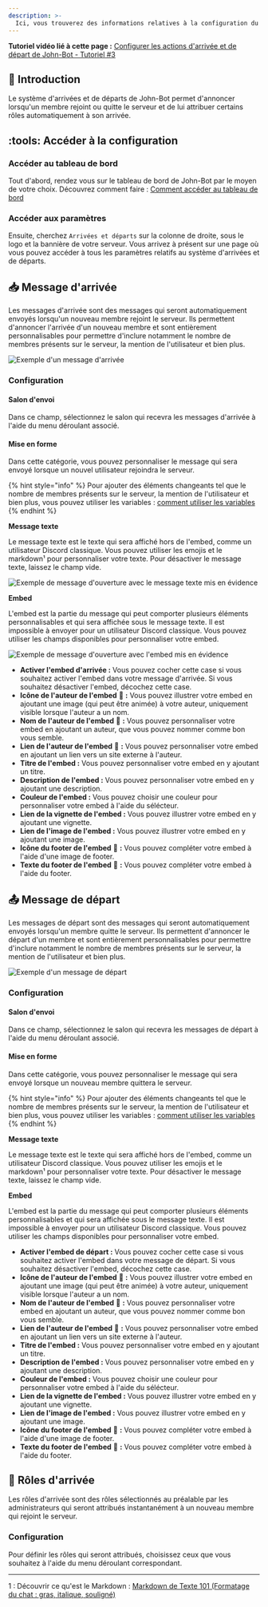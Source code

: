 ```yaml
---
description: >-
  Ici, vous trouverez des informations relatives à la configuration du système d'arrivées et de départs de John-Bot.
---
```


**Tutoriel vidéo lié à cette page :** [Configurer les actions d'arrivée et de départ de John-Bot - Tutoriel #3](https://youtu.be/XjmHGtcgMwU)

## :rocket: Introduction
Le système d'arrivées et de départs de John-Bot permet d'annoncer lorsqu'un membre rejoint ou quitte le serveur et de lui attribuer certains rôles automatiquement à son arrivée.

## :tools: Accéder à la configuration

### Accéder au tableau de bord

Tout d'abord, rendez vous sur le tableau de bord de John-Bot par le moyen de votre choix. Découvrez comment faire : [Comment accéder au tableau de bord](../../guide/base.md#pushpin-accéder-au-tableau-de-bord)

### Accéder aux paramètres

Ensuite, cherchez `Arrivées et départs` sur la colonne de droite, sous le logo et la bannière de votre serveur. Vous arrivez à présent sur une page où vous pouvez accéder à tous les paramètres relatifs au système d'arrivées et de départs.

## :inbox_tray: Message d'arrivée

Les messages d'arrivée sont des messages qui seront automatiquement envoyés lorsqu'un nouveau membre rejoint le serveur. Ils permettent d'annoncer l'arrivée d'un nouveau membre et sont entièrement personnalisables pour permettre d'inclure notamment le nombre de membres présents sur le serveur, la mention de l'utilisateur et bien plus.

![Exemple d'un message d'arrivée](../../.gitbook/assets/welcome_message%20d'arrivée_example.png)

### Configuration

#### Salon d'envoi

Dans ce champ, sélectionnez le salon qui recevra les messages d'arrivée à l'aide du menu déroulant associé.

#### Mise en forme

Dans cette catégorie, vous pouvez personnaliser le message qui sera envoyé lorsque un nouvel utilisateur rejoindra le serveur.

{% hint style="info" %}
Pour ajouter des éléments changeants tel que le nombre de membres présents sur le serveur, la mention de l'utilisateur et bien plus, vous pouvez utiliser les variables : [comment utiliser les variables](../../ressources/variables.md)
{% endhint %}

**Message texte**

Le message texte est le texte qui sera affiché hors de l'embed, comme un utilisateur Discord classique. Vous pouvez utiliser les emojis et le markdown¹ pour personnaliser votre texte. Pour désactiver le message texte, laissez le champ vide.

![Exemple de message d'ouverture avec le message texte mis en évidence](<../../.gitbook/assets/ticket\_message d'ouverture\_partie texte.png>)

**Embed**

L'embed est la partie du message qui peut comporter plusieurs éléments personnalisables et qui sera affichée sous le message texte. Il est impossible à envoyer pour un utilisateur Discord classique. Vous pouvez utiliser les champs disponibles pour personnaliser votre embed.

![Exemple de message d'ouverture avec l'embed mis en évidence](<../../.gitbook/assets/ticket\_message d'ouverture\_partie embed.png>)

* **Activer l'embed d'arrivée :** Vous pouvez cocher cette case si vous souhaitez activer l'embed dans votre message d'arrivée. Si vous souhaitez désactiver l'embed, décochez cette case.
* **Icône de l'auteur de l'embed** :gem: **:** Vous pouvez illustrer votre embed en ajoutant une image (qui peut être animée) à votre auteur, uniquement visible lorsque l'auteur a un nom.
* **Nom de l'auteur de l'embed** :gem: **:** Vous pouvez personnaliser votre embed en ajoutant un auteur, que vous pouvez nommer comme bon vous semble.
* **Lien de l'auteur de l'embed** :gem: **:** Vous pouvez personnaliser votre embed en ajoutant un lien vers un site externe à l'auteur.
* **Titre de l'embed :** Vous pouvez personnaliser votre embed en y ajoutant un titre.
* **Description de l'embed :** Vous pouvez personnaliser votre embed en y ajoutant une description.
* **Couleur de l'embed :** Vous pouvez choisir une couleur pour personnaliser votre embed à l'aide du sélécteur.
* **Lien de la vignette de l'embed :** Vous pouvez illustrer votre embed en y ajoutant une vignette.
* **Lien de l'image de l'embed :** Vous pouvez illustrer votre embed en y ajoutant une image.
* **Icône du footer de l'embed** :gem: **:** Vous pouvez compléter votre embed à l'aide d'une image de footer.
* **Texte du footer de l'embed** :gem: **:** Vous pouvez compléter votre embed à l'aide du footer.

## :outbox_tray: Message de départ

Les messages de départ sont des messages qui seront automatiquement envoyés lorsqu'un membre quitte le serveur. Ils permettent d'annoncer le départ d'un membre et sont entièrement personnalisables pour permettre d'inclure notamment le nombre de membres présents sur le serveur, la mention de l'utilisateur et bien plus.

![Exemple d'un message de départ](../../.gitbook/assets/welcome_message%20de%20départ_example.png)

### Configuration

#### Salon d'envoi

Dans ce champ, sélectionnez le salon qui recevra les messages de départ à l'aide du menu déroulant associé.

#### Mise en forme

Dans cette catégorie, vous pouvez personnaliser le message qui sera envoyé lorsque un nouveau membre quittera le serveur.

{% hint style="info" %}
Pour ajouter des éléments changeants tel que le nombre de membres présents sur le serveur, la mention de l'utilisateur et bien plus, vous pouvez utiliser les variables : [comment utiliser les variables](../../ressources/variables.md)
{% endhint %}


**Message texte**

Le message texte est le texte qui sera affiché hors de l'embed, comme un utilisateur Discord classique. Vous pouvez utiliser les emojis et le markdown¹ pour personnaliser votre texte. Pour désactiver le message texte, laissez le champ vide.

**Embed**

L'embed est la partie du message qui peut comporter plusieurs éléments personnalisables et qui sera affichée sous le message texte. Il est impossible à envoyer pour un utilisateur Discord classique. Vous pouvez utiliser les champs disponibles pour personnaliser votre embed.

* **Activer l'embed de départ :** Vous pouvez cocher cette case si vous souhaitez activer l'embed dans votre message de départ. Si vous souhaitez désactiver l'embed, décochez cette case.
* **Icône de l'auteur de l'embed** :gem: **:** Vous pouvez illustrer votre embed en ajoutant une image (qui peut être animée) à votre auteur, uniquement visible lorsque l'auteur a un nom.
* **Nom de l'auteur de l'embed** :gem: **:** Vous pouvez personnaliser votre embed en ajoutant un auteur, que vous pouvez nommer comme bon vous semble.
* **Lien de l'auteur de l'embed** :gem: **:** Vous pouvez personnaliser votre embed en ajoutant un lien vers un site externe à l'auteur.
* **Titre de l'embed :** Vous pouvez personnaliser votre embed en y ajoutant un titre.
* **Description de l'embed :** Vous pouvez personnaliser votre embed en y ajoutant une description.
* **Couleur de l'embed :** Vous pouvez choisir une couleur pour personnaliser votre embed à l'aide du sélécteur.
* **Lien de la vignette de l'embed :** Vous pouvez illustrer votre embed en y ajoutant une vignette.
* **Lien de l'image de l'embed :** Vous pouvez illustrer votre embed en y ajoutant une image.
* **Icône du footer de l'embed** :gem: **:** Vous pouvez compléter votre embed à l'aide d'une image de footer.
* **Texte du footer de l'embed** :gem: **:** Vous pouvez compléter votre embed à l'aide du footer.

## :robot: Rôles d'arrivée

Les rôles d'arrivée sont des rôles sélectionnés au préalable par les administrateurs qui seront attribués instantanément à un nouveau membre qui rejoint le serveur.

### Configuration

Pour définir les rôles qui seront attribués, choisissez ceux que vous souhaitez à l'aide du menu déroulant correspondant.

---
1 : Découvrir ce qu'est le Markdown : [Markdown de Texte 101 (Formatage du chat : gras, italique, souligné)](https://support.discord.com/hc/fr/articles/210298617-Markdown-de-Texte-101-Formatage-du-chat-gras-italique-soulign%C3%A9)